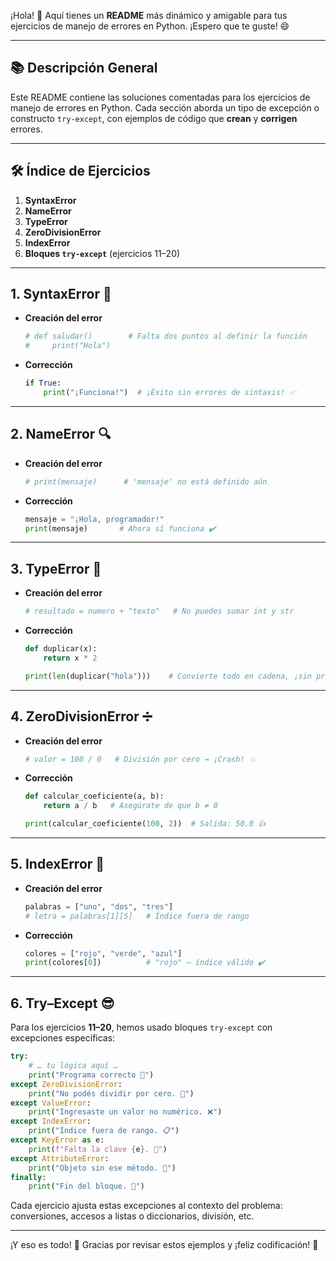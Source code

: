 ¡Hola! 🎉 Aquí tienes un **README** más dinámico y amigable para tus ejercicios de manejo de errores en Python. ¡Espero que te guste! 😄

---

## 📚 Descripción General

Este README contiene las soluciones comentadas para los ejercicios de manejo de errores en Python. Cada sección aborda un tipo de excepción o constructo `try-except`, con ejemplos de código que **crean** y **corrigen** errores.

---

## 🛠️ Índice de Ejercicios

1. **SyntaxError**
2. **NameError**
3. **TypeError**
4. **ZeroDivisionError**
5. **IndexError**
6. **Bloques `try-except`** (ejercicios 11–20)

---

## 1. SyntaxError 🚨

* **Creación del error**

  ```python
  # def saludar()        # Falta dos puntos al definir la función
  #     print("Hola")
  ```

* **Corrección**

  ```python
  if True:
      print("¡Funciona!")  # ¡Éxito sin errores de sintaxis! ✅
  ```

---

## 2. NameError 🔍

* **Creación del error**

  ```python
  # print(mensaje)      # 'mensaje' no está definido aún
  ```

* **Corrección**

  ```python
  mensaje = "¡Hola, programador!"
  print(mensaje)       # Ahora sí funciona ✔️
  ```

---

## 3. TypeError 🤔

* **Creación del error**

  ```python
  # resultado = numero + "texto"   # No puedes sumar int y str
  ```

* **Corrección**

  ```python
  def duplicar(x):
      return x * 2

  print(len(duplicar("hola")))    # Convierte todo en cadena, ¡sin problemas! 🎉
  ```

---

## 4. ZeroDivisionError ➗

* **Creación del error**

  ```python
  # valor = 100 / 0   # División por cero → ¡Crash! 💥
  ```

* **Corrección**

  ```python
  def calcular_coeficiente(a, b):
      return a / b   # Asegúrate de que b ≠ 0

  print(calcular_coeficiente(100, 2))  # Salida: 50.0 👍
  ```

---

## 5. IndexError 📏

* **Creación del error**

  ```python
  palabras = ["uno", "dos", "tres"]
  # letra = palabras[1][5]   # Índice fuera de rango
  ```

* **Corrección**

  ```python
  colores = ["rojo", "verde", "azul"]
  print(colores[0])          # "rojo" — índice válido ✔️
  ```

---

## 6. Try–Except 😎

Para los ejercicios **11–20**, hemos usado bloques `try-except` con excepciones específicas:

```python
try:
    # … tu lógica aquí …
    print("Programa correcto 🎯")
except ZeroDivisionError:
    print("No podés dividir por cero. 🛑")
except ValueError:
    print("Ingresaste un valor no numérico. ❌")
except IndexError:
    print("Índice fuera de rango. 📋")
except KeyError as e:
    print(f"Falta la clave {e}. 🔑")
except AttributeError:
    print("Objeto sin ese método. 📛")
finally:
    print("Fin del bloque. 🏁")
```

Cada ejercicio ajusta estas excepciones al contexto del problema: conversiones, accesos a listas o diccionarios, división, etc.

---

¡Y eso es todo! 🌟 Gracias por revisar estos ejemplos y ¡feliz codificación! 🚀

